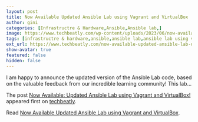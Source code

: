 ```yaml
---
layout: post
title: Now Available Updated Ansible Lab using Vagrant and VirtualBox
author: gini
categories: [Infrastructre & Hardware,Ansible,Ansible lab,]
image: https://www.techbeatly.com/wp-content/uploads/2023/06/now-available-updated-ansible-lab-using-vagrant-and-virtualbox-1024x576.png
tags: [infrastructre & hardware,ansible,ansible lab,ansible lab using vagrant,ansible lab using virtualbox,ansible playbook,ansible training,free ansible lab,]
ext_url: https://www.techbeatly.com/now-available-updated-ansible-lab-using-vagrant-and-virtualbox/
show-avatar: true
featured: false
hidden: false
---
```


<p>I am happy to announce the updated version of the Ansible Lab code, based on the valuable feedback from our incredible learning community! This lab&#46;&#46;&#46;</p>
<p>The post <a href="https://www.techbeatly.com/now-available-updated-ansible-lab-using-vagrant-and-virtualbox/" rel="nofollow">Now Available: Updated Ansible Lab using Vagrant and VirtualBox!</a> appeared first on <a href="https://www.techbeatly.com" rel="nofollow">techbeatly</a>.</p>

Read [Now Available Updated Ansible Lab using Vagrant and VirtualBox](https://www.techbeatly.com/now-available-updated-ansible-lab-using-vagrant-and-virtualbox/).
